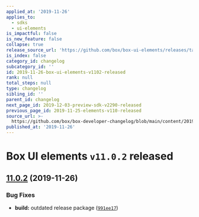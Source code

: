 ```yaml
---
applied_at: '2019-11-26'
applies_to:
  - sdks
  - ui-elements
is_impactful: false
is_new_feature: false
collapse: true
release_source_url: 'https://github.com/box/box-ui-elements/releases/tag/v11.0.2'
is_index: false
category_id: changelog
subcategory_id: ''
id: 2019-11-26-box-ui-elements-v1102-released
rank: null
total_steps: null
type: changelog
sibling_id: ''
parent_id: changelog
next_page_id: 2019-12-03-preview-sdk-v2290-released
previous_page_id: 2019-11-25-elements-v110-released
source_url: >-
  https://github.com/box/box-developer-changelog/blob/main/content/2019/11-26-box-ui-elements-v1102-released.md
published_at: '2019-11-26'
---
```

# Box UI elements `v11.0.2` released

## [11.0.2][1] (2019-11-26)

### Bug Fixes

- **build:** outdated release package ([`991ee17`][2])

[1]: https://github.com/box/box-ui-elements/compare/v11.0.1...v11.0.2

[2]: https://github.com/box/box-ui-elements/commit/991ee17